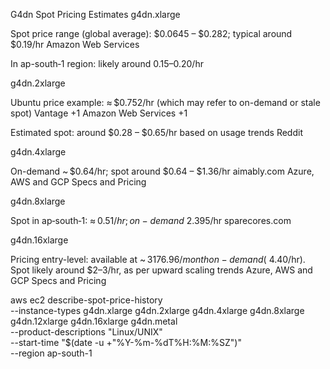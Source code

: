 G4dn Spot Pricing Estimates
g4dn.xlarge

Spot price range (global average): $0.0645 – $0.282; typical around $0.19/hr
Amazon Web Services

In ap-south‑1 region: likely around $0.15–$0.20/hr

g4dn.2xlarge

Ubuntu price example: ≈ $0.752/hr (which may refer to on-demand or stale spot)
Vantage
+1
Amazon Web Services
+1

Estimated spot: around $0.28 – $0.65/hr based on usage trends
Reddit

g4dn.4xlarge

On-demand ~ $0.64/hr; spot around $0.64 – $1.36/hr
aimably.com
Azure, AWS and GCP Specs and Pricing

g4dn.8xlarge

Spot in ap‑south‑1: ≈ $0.51/hr; on-demand ~ $2.395/hr
sparecores.com

g4dn.16xlarge

Pricing entry-level: available at ~ $3176.96/month on-demand (~$4.40/hr). Spot likely around $2–3/hr, as per upward scaling trends
Azure, AWS and GCP Specs and Pricing


aws ec2 describe-spot-price-history \
--instance-types g4dn.xlarge g4dn.2xlarge g4dn.4xlarge g4dn.8xlarge g4dn.12xlarge g4dn.16xlarge g4dn.metal \
--product-descriptions "Linux/UNIX" \
--start-time "$(date -u +"%Y-%m-%dT%H:%M:%SZ")" \
--region ap-south-1
